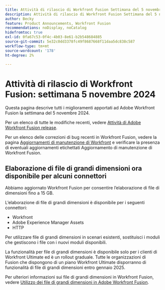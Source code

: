 ```yaml
---
title: Attività di rilascio di Workfront Fusion Settimana del 5 novembre 2024
description: Attività di rilascio di Workfront Fusion Settimana del 5 novembre 2024
author: Becky
feature: Product Announcements, Workfront Fusion
recommendations: noDisplay, noCatalog
hidefromtoc: true
exl-id: 0fa67c53-0f4c-4b03-8e61-b2b548684885
source-git-commit: 5e32c0dd3378fc49f8687668f11daa5dc838c587
workflow-type: tm+mt
source-wordcount: '178'
ht-degree: 2%

---
```


# Attività di rilascio di Workfront Fusion: settimana 5 novembre 2024

Questa pagina descrive tutti i miglioramenti apportati ad Adobe Workfront Fusion la settimana del 5 novembre 2024.

Per un elenco di tutte le modifiche recenti, vedere [Attività di Adobe Workfront Fusion release](../../../product-announcements/product-releases/fusion-release-activity/fusion-release-activity.md).

Per un elenco delle correzioni di bug recenti in Workfront Fusion, vedere la pagina [Aggiornamenti di manutenzione di Workfront](https://experienceleague.adobe.com/docs/workfront-known-issues/releases/current-updates.html) e verificare la presenza di eventuali aggiornamenti etichettati Aggiornamento di manutenzione di Workfront Fusion.

## Elaborazione di file di grandi dimensioni ora disponibile per alcuni connettori

Abbiamo aggiornato Workfront Fusion per consentire l’elaborazione di file di dimensioni fino a 15 GB.

L’elaborazione di file di grandi dimensioni è disponibile per i seguenti connettori:

* Workfront
* Adobe Experience Manager Assets
* HTTP

Per utilizzare file di grandi dimensioni in scenari esistenti, sostituisci i moduli che gestiscono i file con i nuovi moduli disponibili.

La funzionalità per file di grandi dimensioni è disponibile solo per i clienti di Workfront Ultimate ed è un rollout graduale. Tutte le organizzazioni di Fusion che dispongono di un piano Workfront Ultimate disporranno di funzionalità di file di grandi dimensioni entro gennaio 2025.

Per ulteriori informazioni sui file di grandi dimensioni in Workfront Fusion, vedere [Utilizzo dei file di grandi dimensioni in Adobe Workfront Fusion](/help/quicksilver/workfront-fusion/get-started/fusion-large-files.md).
